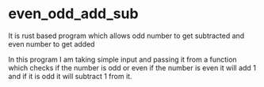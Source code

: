 # even_odd_add_sub
It is rust based program which allows odd number to get subtracted and even number to get added

In this program I am taking simple input and passing it from a function which checks if the number is odd or even if the number is even it will add 1 and if it is odd it will subtract 1 from it.
